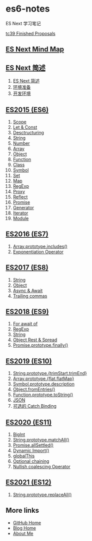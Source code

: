 # es6-notes

ES Next 学习笔记

[tc39 Finished Proposals](https://github.com/tc39/proposals/blob/master/finished-proposals.md)

## [ES Next Mind Map](%2FES%20Next%20Mind%20Map%2FREADME.md)


## [ES Next 简述](%2FES%20Next%20%E7%AE%80%E8%BF%B0%2FREADME.md)

1. [ES Next 简述](%2FES%20Next%20%E7%AE%80%E8%BF%B0%2F01.%20ES%20Next%20%E7%AE%80%E8%BF%B0.md)
1. [环境准备](%2FES%20Next%20%E7%AE%80%E8%BF%B0%2F02.%20%E7%8E%AF%E5%A2%83%E5%87%86%E5%A4%87.md)
1. [开发环境](%2FES%20Next%20%E7%AE%80%E8%BF%B0%2F03.%20%E5%BC%80%E5%8F%91%E7%8E%AF%E5%A2%83.md)

## [ES2015 (ES6)](%2FES2015%20(ES6)%2FREADME.md)

1. [Scope](%2FES2015%20(ES6)%2F01.%20Scope.md)
1. [Let & Const](%2FES2015%20(ES6)%2F02.%20Let%20%26%20Const.md)
1. [Desctructuring](%2FES2015%20(ES6)%2F03.%20Desctructuring.md)
1. [String](%2FES2015%20(ES6)%2F04.%20String.md)
1. [Number](%2FES2015%20(ES6)%2F05.%20Number.md)
1. [Array](%2FES2015%20(ES6)%2F06.%20Array.md)
1. [Object](%2FES2015%20(ES6)%2F07.%20Object.md)
1. [Function](%2FES2015%20(ES6)%2F08.%20Function.md)
1. [Class](%2FES2015%20(ES6)%2F09.%20Class.md)
1. [Symbol](%2FES2015%20(ES6)%2F10.%20Symbol.md)
1. [Set](%2FES2015%20(ES6)%2F11.%20Set.md)
1. [Map](%2FES2015%20(ES6)%2F12.%20Map.md)
1. [RegExp](%2FES2015%20(ES6)%2F13.%20RegExp.md)
1. [Proxy](%2FES2015%20(ES6)%2F14.%20Proxy.md)
1. [Reflect](%2FES2015%20(ES6)%2F15.%20Reflect.md)
1. [Promise](%2FES2015%20(ES6)%2F16.%20Promise.md)
1. [Generator](%2FES2015%20(ES6)%2F17.%20Generator.md)
1. [Iterator](%2FES2015%20(ES6)%2F18.%20Iterator.md)
1. [Module](%2FES2015%20(ES6)%2F19.%20Module.md)

## [ES2016 (ES7)](%2FES2016%20(ES7)%2FREADME.md)

1. [Array.prototype.includes()](%2FES2016%20(ES7)%2F01.%20Array.prototype.includes().md)
1. [Exponentiation Operator](%2FES2016%20(ES7)%2F02.%20Exponentiation%20Operator.md)

## [ES2017 (ES8)](%2FES2017%20(ES8)%2FREADME.md)

1. [String](%2FES2017%20(ES8)%2F01.%20String.md)
1. [Object](%2FES2017%20(ES8)%2F02.%20Object.md)
1. [Async & Await](%2FES2017%20(ES8)%2F03.%20Async%20%26%20Await.md)
1. [Trailing commas](%2FES2017%20(ES8)%2F04.%20Trailing%20commas.md)

## [ES2018 (ES9)](%2FES2018%20(ES9)%2FREADME.md)

1. [For await of](%2FES2018%20(ES9)%2F01.%20For%20await%20of.md)
1. [RegExp](%2FES2018%20(ES9)%2F02.%20RegExp.md)
1. [String](%2FES2018%20(ES9)%2F03.%20String.md)
1. [Object Rest & Spread](%2FES2018%20(ES9)%2F04.%20Object%20Rest%20%26%20Spread.md)
1. [Promise.prototype.finally()](%2FES2018%20(ES9)%2F05.%20Promise.prototype.finally().md)

## [ES2019 (ES10)](%2FES2019%20(ES10)%2FREADME.md)

1. [String.prototype.{trimStart.trimEnd}](%2FES2019%20(ES10)%2F01.%20String.prototype.%7BtrimStart%2CtrimEnd%7D.md)
1. [Array.prototype.{flat.flatMap}](%2FES2019%20(ES10)%2F02.%20Array.prototype.%7Bflat%2CflatMap%7D.md)
1. [Symbol.prototype.description](%2FES2019%20(ES10)%2F03.%20Symbol.prototype.description.md)
1. [Object.fromEntries()](%2FES2019%20(ES10)%2F04.%20Object.fromEntries().md)
1. [Function.prototype.toString()](%2FES2019%20(ES10)%2F05.%20Function.prototype.toString().md)
1. [JSON](%2FES2019%20(ES10)%2F06.%20JSON.md)
1. [可选的 Catch Binding](%2FES2019%20(ES10)%2F07.%20%E5%8F%AF%E9%80%89%E7%9A%84%20Catch%20Binding.md)

## [ES2020 (ES11)](%2FES2020%20(ES11)%2FREADME.md)

1. [BigInt](%2FES2020%20(ES11)%2F01.%20BigInt.md)
1. [String.prototype.matchAll()](%2FES2020%20(ES11)%2F02.%20String.prototype.matchAll().md)
1. [Promise.allSettled()](%2FES2020%20(ES11)%2F03.%20Promise.allSettled().md)
1. [Dynamic Import()](%2FES2020%20(ES11)%2F04.%20Dynamic%20Import().md)
1. [globalThis](%2FES2020%20(ES11)%2F05.%20globalThis.md)
1. [Optional chaining](%2FES2020%20(ES11)%2F06.%20Optional%20chaining.md)
1. [Nullish coalescing Operator](%2FES2020%20(ES11)%2F07.%20Nullish%20coalescing%20Operator.md)

## [ES2021 (ES12)](%2FES2021%20(ES12)%2FREADME.md)

1. [String.prototype.replaceAll()](%2FES2021%20(ES12)%2F01.%20String.prototype.replaceAll().md)

## More links

- [GitHub Home](https://github.com/ShenBao)
- [Blog Home](https://shenbao.github.io)
- [About Me](https://shenbao.github.io/about/)
